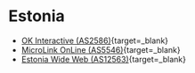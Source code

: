 # Estonia

- [OK Interactive (AS2586)](http://www.ok.ee/cgi-bin/ipw.pl){target=_blank}
- [MicroLink OnLine (AS5546)](http://cache.online.ee/cgi-bin/nph-traceroute){target=_blank}
- [Estonia Wide Web (AS12563)](http://www.ee/cgi-bin/nph-traceroute.cgi){target=_blank}
